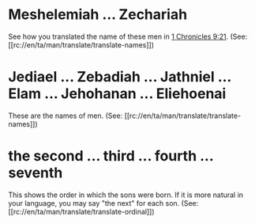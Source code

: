 # Meshelemiah ... Zechariah

See how you translated the name of these men in [1 Chronicles 9:21](../09/20.md). (See: [[rc://en/ta/man/translate/translate-names]])

# Jediael ... Zebadiah ... Jathniel ... Elam ... Jehohanan ... Eliehoenai

These are the names of men. (See: [[rc://en/ta/man/translate/translate-names]])

# the second ... third ... fourth ... seventh

This shows the order in which the sons were born. If it is more natural in your language, you may say "the next" for each son. (See: [[rc://en/ta/man/translate/translate-ordinal]])

